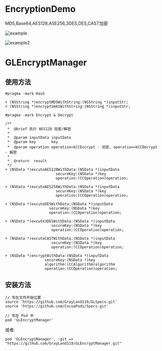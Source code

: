 # EncryptionDemo
MD5,Base64,AES128,ASE256,3DES,DES,CAST加密

![example](https://github.com/GrayLand119/GLEncryptManager/blob/master/EncryptDemo1.jpg)

![example2](https://github.com/GrayLand119/GLEncryptManager/blob/master/EncryptDemo2.jpg)


# GLEncryptManager

## 使用方法

```
#pragma -mark Hash

+ (NSString *)encryptMD5WithString:(NSString *)inputStr;
+ (NSString *)encryptSHA1WithString:(NSString *)inputStr;

#pragma -mark Encrypt & Decrypt

/**
 *  @brief 执行 AES128 加密/解密
 *
 *  @param inputData inputData
 *  @param key       key
 *  @param operation operation=kCCEncrypt - 加密, operation=kCCDecrypt - 解密
 *
 *  @return  result
 */
+ (NSData *)excuteAES128WithData:(NSData *)inputData
                       secureKey:(NSData *)key
                       operation:(CCOperation)operation;

+ (NSData *)excuteAES256WithData:(NSData *)inputData
                       secureKey:(NSData *)key
                       operation:(CCOperation)operation;

+ (NSData *)excuteDESWithData:(NSData *)inputData
                    secureKey:(NSData *)key
                    operation:(CCOperation)operation;

+ (NSData *)excute3DESWithData:(NSData *)inputData
                     secureKey:(NSData *)key
                     operation:(CCOperation)operation;

+ (NSData *)excuteCASTWithData:(NSData *)inputData
                     secureKey:(NSData *)key
                     operation:(CCOperation)operation;

+ (NSData *)encryptWithData:(NSData *)inputData
                  secureKey:(NSData *)key
                  algorithm:(CCAlgorithm)algorithm
                  operation:(CCOperation)operation;
```

## 安装方法

```
// 写在文件开始位置
source 'https://github.com/GrayLand119/GLSpecs.git'
source 'https://github.com/CocoaPods/Specs.git'

// 写在 Pod 中
pod 'GLEncryptManager'
```

或者:

```
pod 'GLEncryptManager', :git => "https://github.com/GrayLand119/GLEncryptManager.git"
```
